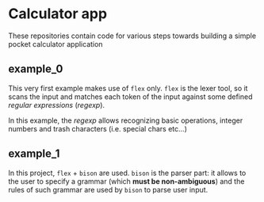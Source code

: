 # Calculator app

These repositories contain code for various steps towards building a simple pocket calculator application

## example\_0

This very first example makes use of `flex` only. `flex` is the lexer tool, so it scans the input and matches each token of the input against some defined _regular expressions_ (_regexp_).

In this example, the _regexp_ allows recognizing basic operations, integer numbers and trash characters (i.e. special chars etc...)

## example\_1

In this project, `flex` + `bison` are used. `bison` is the parser part: it allows to the user to specify a grammar (which __must be non-ambiguous__) and the rules of such grammar are used by `bison` to parse user input.

